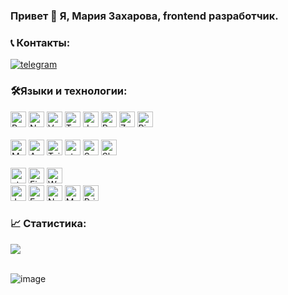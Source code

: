 ### Привет 👋 Я, Мария Захарова, frontend разработчик.

### 📞 Контакты:

  <div>
    <a href="https://t.me/zakharovamaria73">
      <img src="https://img.shields.io/badge/Telegram-gray??style=plastic&logo=telegram" alt="telegram"/>
    </a>
  </div>

### 🛠️Языки и технологии:

<div>
  <img height='25px' src="https://img.shields.io/badge/React-20232A??style=plastic&logo=react&logoColor=61DAFB" alt="React.">
  <img height='25px' src="https://img.shields.io/badge/Next.js-20232A??style=plastic&logo=nextdotjs&logoColor=fff" alt="Nextjs.">
  <img height='25px' src="https://img.shields.io/badge/Vue-20232A??style=plastic&logo=vuedotjs&logoColor=4FC08D" alt="Vue.">
  <img height='25px' src="https://img.shields.io/badge/TypeScript-20232A??style=plastic&logo=typescript&logoColor=#4FC08D" alt="TypeScript.">
  <img height='25px' src="https://img.shields.io/badge/JavaScript-20232A??style=plastic&logo=javascript&logoColor=F7DF1E" alt="JavaScript.">
  <img height='25px' src="https://img.shields.io/badge/Redux, Redux Toolkit-20232A??style=plastic&logo=redux&logoColor=764ABC" alt="Redux.">
  <img height='25px' src="https://img.shields.io/badge/Zustand-20232A??style=plastic" alt="Zustand.">
  <img height='25px' src="https://img.shields.io/badge/Pinia-20232A??style=plastic" alt="Pinia.">

  <br/>
  <br/>
  
  <img height='25px' src="https://img.shields.io/badge/Material UI-20232A??style=for-the-badge&logo=MUI&logoColor=007FFF" alt="MUI.">
  <img height='25px' src="https://img.shields.io/badge/Ant Design-20232A??style=for-the-badge&logo=antdesign&logoColor=0170FE" alt="Ant Design.">
  <img height='25px' src="https://img.shields.io/badge/Tailwind CSS-20232A??style=for-the-badge&logo=tailwindcss&logoColor=06B6D4" alt="Tailwind CSS.">
  <img height='25px' src="https://img.shields.io/badge/styled components-20232A??style=for-the-badge&logo=styledcomponents&logoColor=DB7093" alt="styled components.">
  <img height='25px' src="https://img.shields.io/badge/Sass-20232A??style=for-the-badge&logo=sass&logoColor=CC6699" alt="Sass.">
  <img height='25px' src="https://img.shields.io/badge/Shadcn/ui-20232A??style=for-the-badge&logo=shadcnui&logoColor=fff" alt="Shadcn/ui.">

  
 <br/>
 <br/>
  
  <img height='25px' src="https://img.shields.io/badge/Storybook-20232A??style=for-the-badge&logo=storybook&logoColor=FF4785" alt="storybook.">
  <img height='25px' src="https://img.shields.io/badge/Figma-20232A??style=for-the-badge&logo=figma&logoColor=F24E1E" alt="Figma.">
  <img height='25px' src="https://img.shields.io/badge/Webpack-20232A??style=for-the-badge&logo=Webpack&logoColor=8DD6F9" alt="Webpack.">

 <br/>

  <img height='25px' src="https://img.shields.io/badge/Jest-20232A??style=for-the-badge&logo=jest&logoColor=C21325" alt="Jest.">
  <img height='25px' src="https://img.shields.io/badge/Express.js-20232A??style=for-the-badge&logo=express&logoColor=white" alt="Express.">
  <img height='25px' src="https://img.shields.io/badge/Node.js-20232A??style=for-the-badge&logo=nodedotjs&logoColor=339933" alt="Node JS.">
  <img height='25px' src="https://img.shields.io/badge/MongoDB-20232A??style=for-the-badge&logo=mongodb&logoColor=47A248" alt="MongoDB.">
 <img height='25px' src="https://img.shields.io/badge/Prisma-20232A??style=for-the-badge&logo=prisma&logoColor=fff" alt="Prisma.">
</div>

### 📈 Статистика:

 <div>
  <a href="https://github.com/anuraghazra/convoychat">
    <img align="center" src="https://github-readme-stats.vercel.app/api/top-langs/?username=Mariyazakharova73&layout=compact&theme=dark" />
  </a>
  </div>

  <br/>

<!-- <table>
  <tr>
    <td valign="center">
    <img src="https://github-readme-stats.vercel.app/api/top-langs/?username=Mariyazakharova73&layout=compact&theme=dark" />
    </td>
    <td valign="center">
      <div>
    <b>LeetCode</b>

[![LeetCode stats](https://leetcode-stats-six.vercel.app/api?username=Mariyazakharova73&theme=dark)](https://github.com/Mariyazakharova73/leetcode-stats)

  </div>
  </td>
  </tr>
</table> -->

<div>

![image](https://www.codewars.com/users/maria7373/badges/small)

</div>

<!-- Options: &hide=stars,commits,prs,issues,contribs
<details>
<summary> <h4>📈 Статистика:</h4></summary>
  <div align="center">
  <a href="https://github.com/anuraghazra/github-readme-stats">
    <img align="center" src="https://github-readme-stats.vercel.app/api?username=Mariyazakharova73&count_private=true&show_icons=true&theme=dark" />
  </a>

  <br/>
  <a href="https://github.com/anuraghazra/convoychat">
    <img align="center" src="https://github-readme-stats.vercel.app/api/top-langs/?username=Mariyazakharova73&layout=compact&theme=dark" />
  </a>
  </div>
</details>
<br/> -->
